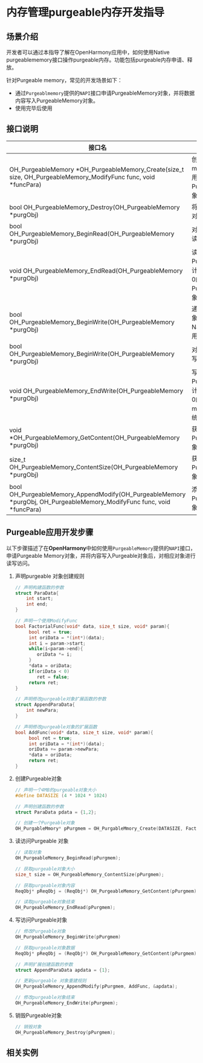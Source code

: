 # 内存管理purgeable内存开发指导

## 场景介绍

开发者可以通过本指导了解在OpenHarmony应用中，如何使用Native purgeablememory接口操作purgeable内存。功能包括purgeable内存申请、释放。


针对Purgeable memory，常见的开发场景如下：

* 通过`Purgeablmemory`提供的`NAPI`接口申请PurgeableMemory对象，并将数据内容写入PurgeableMemory对象。
* 使用完毕后使用

## 接口说明

| 接口名 | 描述 | 
| -------- | -------- |
| OH_PurgeableMemory \*OH_PurgeableMemory_Create(size_t size, OH_PurgeableMemory_ModifyFunc func, void \*funcPara) | 创建Purgeable memory对象，每次调用都会产生一个新的Purgeable memory对象。 | 
| bool OH_PurgeableMemory_Destroy(OH_PurgeableMemory \*purgObj) | 将Purgeable memory对象会被析构掉。 | 
| bool OH_PurgeableMemory_BeginRead(OH_PurgeableMemory \*purgObj) | 对purgeable对象进行读访问。 | 
| void OH_PurgeableMemory_EndRead(OH_PurgeableMemory \*purgObj) | 读操作结束，将Purgeable对象的引用计数减1，当引用计数为0的时候， 该Purgeable memory对象可以被系统回收。 | 
| bool OH_PurgeableMemory_BeginWrite(OH_PurgeableMemory \*purgObj) | 通过NativeWindow对象申请一块NativeWindowBuffer，用以内容生产。 | 
|bool OH_PurgeableMemory_BeginWrite(OH_PurgeableMemory \*purgObj) | 对purgeable对象进行写访问。|
|void OH_PurgeableMemory_EndWrite(OH_PurgeableMemory \*purgObj)|写操作结束，将Purgeable对象的引用计数减1，当引用计数为0的时候，该Purgeable memory对象可以被系统回收。|
|void \*OH_PurgeableMemory_GetContent(OH_PurgeableMemory \*purgObj)|获取PurgeableMemory对象内存数据。|
|size_t OH_PurgeableMemory_ContentSize(OH_PurgeableMemory \*purgObj)|获取PurgeableMemory对象内存数据大小。|
|bool OH_PurgeableMemory_AppendModify(OH_PurgeableMemory \*purgObj, OH_PurgeableMemory_ModifyFunc func, void \*funcPara)|添加PurgeableMemory对象的修改方法。|


## Purgeable应用开发步骤

以下步骤描述了在**OpenHarmony**中如何使用`PurgeableMemory`提供的`NAPI`接口，申请Purgeable Memory对象，并将内容写入Purgeable对象后，对相应对象进行读写访问。

1. 声明purgeable 对象创建规则
    ```c++
    // 声明构建函数的参数
    struct ParaData{
        int start;
        int end;
    }

    // 声明一个使用ModifyFunc
    bool FactorialFunc(void* data, size_t size, void* param){
         bool ret = true;
         int oriData = *(int*)(data);
         int i = param->start;
         while(i<param->end){
            oriData *= i;
         }
         *data = oriData;
         if(oriData < 0)
            ret = false;
         return ret;
    }

    // 声明修改purgeable对象扩展函数的参数
    struct AppendParaData{
        int newPara;
    }

    // 声明修改purgeable对象的扩展函数
    bool AddFunc(void* data, size_t size, void* param){
         bool ret = true;
         int oriData = *(int*)(data);
         oriData += param->newPara;
         *data = oriData;
         return ret;
    }
    ```
2. 创建Purgeable对象
    ```c++
    // 声明一个4MB的purgeable对象大小
    #define DATASIZE (4 * 1024 * 1024)

    // 声明创建函数的参数
    struct ParaData pdata = {1,2};

    // 创建一个Purgeable对象
    OH_PurgableMmory* pPurgmem = OH_PurgableMmory_Create(DATASIZE, FactorialFunc, &pdata);
    ```

3. 读访问Purgeable 对象
    ```c++
    // 读取对象
    OH_PurgeableMemory_BeginRead(pPurgmem);

    // 获取purgeable对象大小
    size_t size = OH_PurgeableMemory_ContentSize(pPurgmem);

    // 获取purgeable对象内容
    ReqObj* pReqObj = (ReqObj*) OH_PurgeableMemory_GetContent(pPurgmem);

    // 读取purgeable对象结束
    OH_PurgeableMemory_EndRead(pPurgmem);
    ```

4. 写访问Purgeable对象
    ```c++
    // 修改Purgeable对象
    OH_PurgeableMemory_BeginWrite(pPurgmem)

    // 获取purgeable对象数据
    ReqObj* pReqObj = (ReqObj*) OH_PurgeableMemory_GetContent(pPurgmem);

    // 声明扩展创建函数的参数
    struct AppendParaData apdata = {1};

    // 更新purgeable 对象重建规则
    OH_PurgeableMemory_AppendModify(pPurgmem, AddFunc, &apdata);

    // 修改purgeable对象结束
    OH_PurgeableMemory_EndWrite(pPurgmem);
    ```

5. 销毁Purgeable对象
    ```c++
    // 销毁对象
    OH_PurgeableMemory_Destroy(pPurgmem);
    ```

## 相关实例